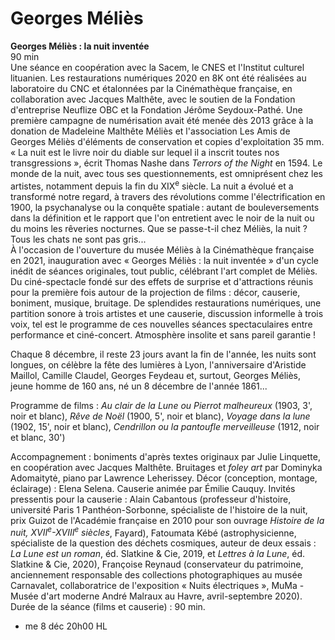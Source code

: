 # Georges Méliès

**Georges Méliès : la nuit inventée**  
90 min  
Une séance en coopération avec la Sacem, le CNES et l'Institut culturel lituanien. Les restaurations numériques 2020 en 8K ont été réalisées au laboratoire du CNC et étalonnées par la Cinémathèque française, en collaboration avec Jacques Malthête, avec le soutien de la Fondation d'entreprise Neuflize OBC et la Fondation Jérôme Seydoux-Pathé. Une première campagne de numérisation avait été menée dès 2013 grâce à la donation de Madeleine Malthête Méliès et l'association Les Amis de Georges Méliès d'éléments de conservation et copies d'exploitation 35 mm.  
« La nuit est le livre noir du diable sur lequel il a inscrit toutes nos transgressions », écrit Thomas Nashe dans _Terrors of the Night_ en 1594. Le monde de la nuit, avec tous ses questionnements, est omniprésent chez les artistes, notamment depuis la fin du XIX<sup>e</sup> siècle. La nuit a évolué et a transformé notre regard, à travers des révolutions comme l'électrification en 1900, la psychanalyse ou la conquête spatiale : autant de bouleversements dans la définition et le rapport que l'on entretient avec le noir de la nuit ou du moins les rêveries nocturnes. Que se passe-t-il chez Méliès, la nuit ? Tous les chats ne sont pas gris...  
À l'occasion de l'ouverture du musée Méliès à la Cinémathèque française en 2021, inauguration avec « Georges Méliès : la nuit inventée » d'un cycle inédit de séances originales, tout public, célébrant l'art complet de Méliès. Du ciné-spectacle fondé sur des effets de surprise et d'attractions réunis pour la première fois autour de la projection de films : décor, causerie, boniment, musique, bruitage. De splendides restaurations numériques, une partition sonore à trois artistes et une causerie, discussion informelle à trois voix, tel est le programme de ces nouvelles séances spectaculaires entre performance et ciné-concert. Atmosphère insolite et sans pareil garantie !

Chaque 8 décembre, il reste 23 jours avant la fin de l'année, les nuits sont longues, on célèbre la fête des lumières à Lyon, l'anniversaire d'Aristide Maillol, Camille Claudel, Georges Feydeau et, surtout, Georges Méliès, jeune homme de 160 ans, né un 8 décembre de l'année 1861...

Programme de films : _Au clair de la Lune ou Pierrot malheureux_ (1903, 3', noir et blanc), _Rêve de Noël_ (1900, 5', noir et blanc), _Voyage dans la lune_ (1902, 15', noir et blanc), _Cendrillon ou la pantoufle merveilleuse_ (1912, noir et blanc, 30')

Accompagnement : boniments d'après textes originaux par Julie Linquette, en coopération avec Jacques Malthête. Bruitages et _foley art_ par Dominyka Adomaitytė, piano par Lawrence Leherissey. Décor (conception, montage, éclairage) : Elena Selena. Causerie animée par Émilie Cauquy. Invités pressentis pour la causerie : Alain Cabantous (professeur d'histoire, université Paris 1 Panthéon-Sorbonne, spécialiste de l'histoire de la nuit, prix Guizot de l'Académie française en 2010 pour son ouvrage _Histoire de la nuit, XVII<sup>e</sup>-XVIII<sup>e</sup> siècles_, Fayard), Fatoumata Kébé (astrophysicienne, spécialiste de la question des déchets cosmiques, auteur de deux essais : _La Lune est un roman_, éd. Slatkine & Cie, 2019, et _Lettres à la Lune_, éd. Slatkine & Cie, 2020), Françoise Reynaud (conservateur du patrimoine, anciennement responsable des collections photographiques au musée Carnavalet, collaboratrice de l'exposition « Nuits électriques », MuMa - Musée d'art moderne André Malraux au Havre, avril-septembre 2020). Durée de la séance (films et causerie) : 90 min.

- me 8 déc 20h00 HL
